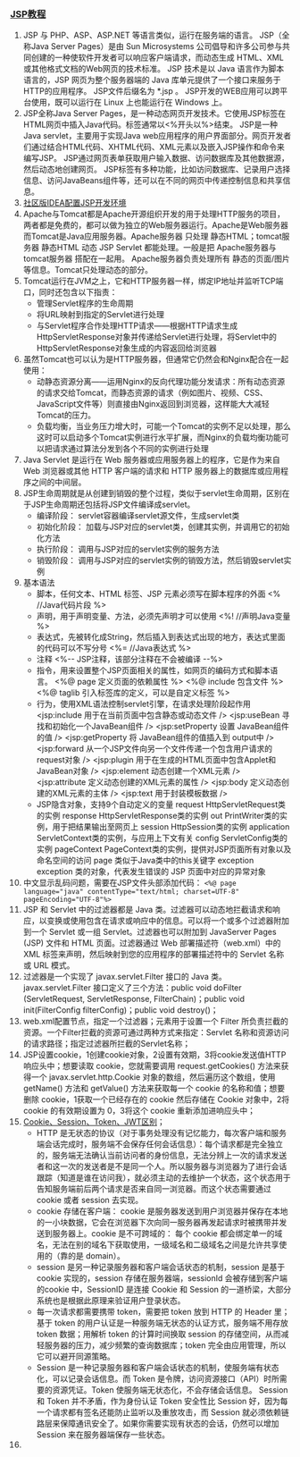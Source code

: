 ### [JSP教程](https://www.runoob.com/jsp/jsp-tutorial.html)

1. JSP 与 PHP、ASP、ASP.NET 等语言类似，运行在服务端的语言。 JSP（全称Java Server Pages）是由 Sun Microsystems 公司倡导和许多公司参与共同创建的一种使软件开发者可以响应客户端请求，而动态生成 HTML、XML 或其他格式文档的Web网页的技术标准。 JSP 技术是以 Java 语言作为脚本语言的，JSP 网页为整个服务器端的 Java 库单元提供了一个接口来服务于HTTP的应用程序。 JSP文件后缀名为 *.jsp 。 JSP开发的WEB应用可以跨平台使用，既可以运行在 Linux 上也能运行在 Windows 上。
2. JSP全称Java Server Pages，是一种动态网页开发技术。它使用JSP标签在HTML网页中插入Java代码。标签通常以<%开头以%>结束。 JSP是一种Java servlet，主要用于实现Java web应用程序的用户界面部分。网页开发者们通过结合HTML代码、XHTML代码、XML元素以及嵌入JSP操作和命令来编写JSP。 JSP通过网页表单获取用户输入数据、访问数据库及其他数据源，然后动态地创建网页。 JSP标签有多种功能，比如访问数据库、记录用户选择信息、访问JavaBeans组件等，还可以在不同的网页中传递控制信息和共享信息。
3. [社区版IDEA配置JSP开发环境](https://www.cnblogs.com/Luquan/p/12273595.html)
4. Apache与Tomcat都是Apache开源组织开发的用于处理HTTP服务的项目，两者都是免费的，都可以做为独立的Web服务器运行。Apache是Web服务器而Tomcat是Java应用服务器。Apache服务器 只处理 静态HTML；tomcat服务器 静态HTML 动态 JSP Servlet 都能处理。一般是把 Apache服务器与tomcat服务器 搭配在一起用。 Apache服务器负责处理所有 静态的页面/图片等信息。Tomcat只处理动态的部分。
5. Tomcat运行在JVM之上，它和HTTP服务器一样，绑定IP地址并监听TCP端口，同时还包含以下指责：
    * 管理Servlet程序的生命周期
    * 将URL映射到指定的Servlet进行处理
    * 与Servlet程序合作处理HTTP请求——根据HTTP请求生成HttpServletResponse对象并传递给Servlet进行处理，将Servlet中的HttpServletResponse对象生成的内容返回给浏览器
6. 虽然Tomcat也可以认为是HTTP服务器，但通常它仍然会和Nginx配合在一起使用：
    * 动静态资源分离——运用Nginx的反向代理功能分发请求：所有动态资源的请求交给Tomcat，而静态资源的请求（例如图片、视频、CSS、JavaScript文件等）则直接由Nginx返回到浏览器，这样能大大减轻Tomcat的压力。
    * 负载均衡，当业务压力增大时，可能一个Tomcat的实例不足以处理，那么这时可以启动多个Tomcat实例进行水平扩展，而Nginx的负载均衡功能可以把请求通过算法分发到各个不同的实例进行处理
7. Java Servlet 是运行在 Web 服务器或应用服务器上的程序，它是作为来自 Web 浏览器或其他 HTTP 客户端的请求和 HTTP 服务器上的数据库或应用程序之间的中间层。
8. JSP生命周期就是从创建到销毁的整个过程，类似于servlet生命周期，区别在于JSP生命周期还包括将JSP文件编译成servlet。
   * 编译阶段： servlet容器编译servlet源文件，生成servlet类
   * 初始化阶段： 加载与JSP对应的servlet类，创建其实例，并调用它的初始化方法
   * 执行阶段： 调用与JSP对应的servlet实例的服务方法
   * 销毁阶段： 调用与JSP对应的servlet实例的销毁方法，然后销毁servlet实例
9. 基本语法
   * 脚本，任何文本、HTML 标签、JSP 元素必须写在脚本程序的外面
       <%
        //Java代码片段
       %>
   * 声明，用于声明变量、方法，必须先声明才可以使用
       <%!
        //声明Java变量
       %>
   * 表达式，先被转化成String，然后插入到表达式出现的地方，表达式里面的代码可以不写分号
       <%= //Java表达式 %>
   * 注释
       <%-- JSP注释，该部分注释在不会被编译 --%>
       <!-- HTML注释，该部分注释在网页源代码中可以查看 --> 
   * 指令，用来设置整个JSP页面相关的属性，如网页的编码方式和脚本语言。
       <%@ page 定义页面的依赖属性 %>
       <%@ include 包含文件 %>
       <%@ taglib 引入标签库的定义，可以是自定义标签 %>
   * 行为，使用XML语法控制servlet引擎，在请求处理阶段起作用
       <jsp:include 用于在当前页面中包含静态或动态文件 />
       <jsp:useBean 寻找和初始化一个JavaBean组件 />
       <jsp:setProperty 设置 JavaBean组件的值 />
       <jsp:getProperty 将 JavaBean组件的值插入到 output中 />
       <jsp:forward 从一个JSP文件向另一个文件传递一个包含用户请求的request对象 />
       <jsp:plugin 用于在生成的HTML页面中包含Applet和JavaBean对象 />
       <jsp:element 动态创建一个XML元素 />
       <jsp:attribute 定义动态创建的XML元素的属性 />
       <jsp:body 定义动态创建的XML元素的主体 />
       <jsp:text 用于封装模板数据 />
   * JSP隐含对象，支持9个自动定义的变量
       request	HttpServletRequest类的实例
       response	HttpServletResponse类的实例
       out	PrintWriter类的实例，用于把结果输出至网页上
       session	HttpSession类的实例
       application	ServletContext类的实例，与应用上下文有关
       config	ServletConfig类的实例
       pageContext	PageContext类的实例，提供对JSP页面所有对象以及命名空间的访问
       page	类似于Java类中的this关键字
       exception	exception 类的对象，代表发生错误的 JSP 页面中对应的异常对象
10. 中文显示乱码问题，需要在JSP文件头部添加代码：
    `<%@ page language="java" contentType="text/html; charset=UTF-8" pageEncoding="UTF-8"%>`
11. JSP 和 Servlet 中的过滤器都是 Java 类。过滤器可以动态地拦截请求和响应，以变换或使用包含在请求或响应中的信息。可以将一个或多个过滤器附加到一个 Servlet 或一组 Servlet。过滤器也可以附加到 JavaServer Pages (JSP) 文件和 HTML 页面。过滤器通过 Web 部署描述符（web.xml）中的 XML 标签来声明，然后映射到您的应用程序的部署描述符中的 Servlet 名称或 URL 模式。
12. 过滤器是一个实现了 javax.servlet.Filter 接口的 Java 类。javax.servlet.Filter 接口定义了三个方法：public void doFilter (ServletRequest, ServletResponse, FilterChain)；public void init(FilterConfig filterConfig)；public void destroy()；
13. web.xml配置节点，<filter>指定一个过滤器；<filter-mapping>元素用于设置一个 Filter 所负责拦截的资源。一个Filter拦截的资源可通过两种方式来指定：Servlet 名称和资源访问的请求路径；<servlet-name>指定过滤器所拦截的Servlet名称；
14. JSP设置cookie，1创建cookie对象，2设置有效期，3将cookie发送值HTTP响应头中；想要读取 cookie，您就需要调用 request.getCookies() 方法来获得一个 javax.servlet.http.Cookie 对象的数组，然后遍历这个数组，使用 getName() 方法和 getValue() 方法来获取每一个 cookie 的名称和值；想要删除 cookie，1获取一个已经存在的 cookie 然后存储在 Cookie 对象中，2将 cookie 的有效期设置为 0，3将这个 cookie 重新添加进响应头中；
15. [Cookie、Session、Token、JWT区别](https://zhuanlan.zhihu.com/p/164696755)；
    * HTTP 是无状态的协议（对于事务处理没有记忆能力，每次客户端和服务端会话完成时，服务端不会保存任何会话信息）：每个请求都是完全独立的，服务端无法确认当前访问者的身份信息，无法分辨上一次的请求发送者和这一次的发送者是不是同一个人。所以服务器与浏览器为了进行会话跟踪（知道是谁在访问我），就必须主动的去维护一个状态，这个状态用于告知服务端前后两个请求是否来自同一浏览器。而这个状态需要通过 cookie 或者 session 去实现。
    * cookie 存储在客户端： cookie 是服务器发送到用户浏览器并保存在本地的一小块数据，它会在浏览器下次向同一服务器再发起请求时被携带并发送到服务器上。cookie 是不可跨域的： 每个 cookie 都会绑定单一的域名，无法在别的域名下获取使用，一级域名和二级域名之间是允许共享使用的（靠的是 domain）。
    * session 是另一种记录服务器和客户端会话状态的机制，session 是基于 cookie 实现的，session 存储在服务器端，sessionId 会被存储到客户端的cookie 中，SessionID 是连接 Cookie 和 Session 的一道桥梁，大部分系统也是根据此原理来验证用户登录状态。
    * 每一次请求都需要携带 token，需要把 token 放到 HTTP 的 Header 里；基于 token 的用户认证是一种服务端无状态的认证方式，服务端不用存放 token 数据；用解析 token 的计算时间换取 session 的存储空间，从而减轻服务器的压力，减少频繁的查询数据库；token 完全由应用管理，所以它可以避开同源策略。
    * Session 是一种记录服务器和客户端会话状态的机制，使服务端有状态化，可以记录会话信息。而 Token 是令牌，访问资源接口（API）时所需要的资源凭证。Token 使服务端无状态化，不会存储会话信息。 Session 和 Token 并不矛盾，作为身份认证 Token 安全性比 Session 好，因为每一个请求都有签名还能防止监听以及重放攻击，而 Session 就必须依赖链路层来保障通讯安全了。如果你需要实现有状态的会话，仍然可以增加 Session 来在服务器端保存一些状态。
16. 